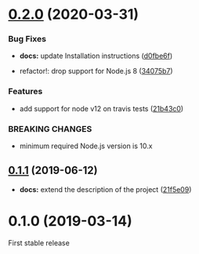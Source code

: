 # [0.2.0](https://github.com/bazzite/nuxt-netlify/compare/v0.1.1...v0.2.0) (2020-03-31)


### Bug Fixes

* **docs:** update Installation instructions ([d0fbe6f](https://github.com/bazzite/nuxt-netlify/commit/d0fbe6fb1b41ac861ca43f4930b62b7c1c6d9f24))


* refactor!: drop support for Node.js 8 ([34075b7](https://github.com/bazzite/nuxt-netlify/commit/34075b7b54dd0a71b5756ce7ecc9a9a9e0c5cd1d))


### Features

* add support for node v12 on travis tests ([21b43c0](https://github.com/bazzite/nuxt-netlify/commit/21b43c03e3ceb78a6667374841bb23a6c6620c2d))


### BREAKING CHANGES

* minimum required Node.js version is 10.x



## [0.1.1](https://github.com/bazzite/nuxt-netlify/compare/v0.1.0...v0.1.1) (2019-06-12)

* **docs:** extend the description of the project ([21f5e09](https://github.com/bazzite/nuxt-netlify/commit/21f5e09))


# 0.1.0 (2019-03-14)

First stable release

